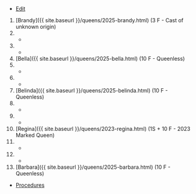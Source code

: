 * [Edit](https://github.com/joejcollins/rhapsody-angel/edit/master/_includes/apiary.md)

1. [Brandy]({{ site.baseurl }}/queens/2025-brandy.html) (3 F - Cast of unknown origin)
2. -
3. -
4. [Bella]({{ site.baseurl }}/queens/2025-bella.html) (10 F - Queenless)
5. -
6. -
7. [Belinda]({{ site.baseurl }}/queens/2025-belinda.html) (10 F - Queenless)
8. -
9. -
10. [Regina]({{ site.baseurl }}/queens/2023-regina.html) (1S + 10 F - 2023 Marked Queen)
11. -
12. -
13. [Barbara]({{ site.baseurl }}/queens/2025-barbara.html) (10 F - Queenless)

* [Procedures](https://github.com/joejcollins/rhapsody-angel/raw/master/book/00Book.pdf)
